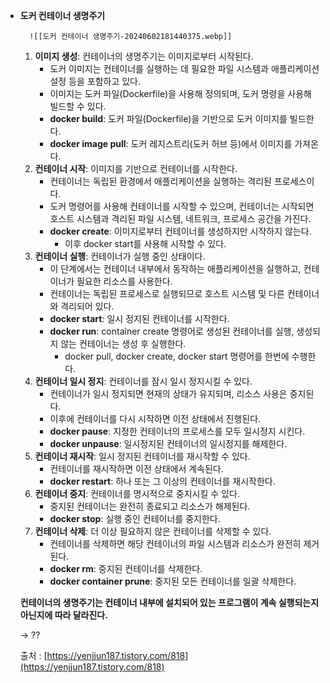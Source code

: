 	

- **도커 컨테이너 생명주기**
	
	    ![[도커 컨테이너 생명주기-20240602181440375.webp]]
    1. **이미지 생성**: 컨테이너의 생명주기는 이미지로부터 시작된다.
        - 도커 이미지는 컨테이너를 실행하는 데 필요한 파일 시스템과 애플리케이션 설정 등을 포함하고 있다.
        - 이미지는 도커 파일(Dockerfile)을 사용해 정의되며, 도커 명령을 사용해 빌드할 수 있다.
        - **docker build**: 도커 파일(Dockerfile)을 기반으로 도커 이미지를 빌드한다.
        - **docker image pull**: 도커 레지스트리(도커 허브 등)에서 이미지를 가져온다.
    2. **컨테이너 시작**: 이미지를 기반으로 컨테이너를 시작한다.
        - 컨테이너는 독립된 환경에서 애플리케이션을 실행하는 격리된 프로세스이다.
        - 도커 명령어를 사용해 컨테이너를 시작할 수 있으며, 컨테이너는 시작되면 호스트 시스템과 격리된 파일 시스템, 네트워크, 프로세스 공간을 가진다.
        - **docker create**: 이미지로부터 컨테이너를 생성하지만 시작하지 않는다.
            - 이후 docker start를 사용해 시작할 수 있다.
    3. **컨테이너 실행**: 컨테이너가 실행 중인 상태이다.
        - 이 단계에서는 컨테이너 내부에서 동작하는 애플리케이션을 실행하고, 컨테이너가 필요한 리소스를 사용한다.
        - 컨테이너는 독립된 프로세스로 실행되므로 호스트 시스템 및 다른 컨테이너와 격리되어 있다.
        - **docker start**: 일시 정지된 컨테이너를 시작한다.
        - **docker run**: container create 명령어로 생성된 컨테이너를 실행, 생성되지 않는 컨테이너는 생성 후 실행한다.
            - docker pull, docker create, docker start 명령어를 한번에 수행한다.
    4. **컨테이너 일시 정지**: 컨테이너를 잠시 일시 정지시킬 수 있다.
        - 컨테이너가 일시 정지되면 현재의 상태가 유지되며, 리소스 사용은 중지된다.
        - 이후에 컨테이너를 다시 시작하면 이전 상태에서 진행된다.
        - **docker pause**: 지정한 컨테이너의 프로세스를 모두 일시정지 시킨다.
        - **docker unpause**: 일시정지된 컨테이너의 일시정지를 해제한다.
    5. **컨테이너 재시작**: 일시 정지된 컨테이너를 재시작할 수 있다.
        - 컨테이너를 재시작하면 이전 상태에서 계속된다.
        - **docker restart**: 하나 또는 그 이상의 컨테이너를 재시작한다.
    6. **컨테이너 중지**: 컨테이너를 명시적으로 중지시킬 수 있다.
        - 중지된 컨테이너는 완전히 종료되고 리소스가 해제된다.
        - **docker stop**: 실행 중인 컨테이너를 중지한다.
    7. **컨테이너 삭제**: 더 이상 필요하지 않은 컨테이너를 삭제할 수 있다.
        - 컨테이너를 삭제하면 해당 컨테이너의 파일 시스템과 리소스가 완전히 제거된다.
        - **docker rm**: 중지된 컨테이너를 삭제한다.
        - **docker container prune**: 중지된 모든 컨테이너를 일괄 삭제한다.
    
    **컨테이너의 생명주기는 컨테이너 내부에 설치되어 있는 프로그램이 계속 실행되는지 아닌지에 따라 달라진다.**
    
    → ??
    
    출처 : [https://yenjjun187.tistory.com/818](https://yenjjun187.tistory.com/818)